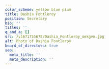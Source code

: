 ```yaml
---
color_scheme: yellow blue plum
title: Dashia Fontleroy
position: Secretary
bio: ''
titles: ''
q_and_a: []
src: /v1671755675/Dashia_Fontleroy_oekgvn.jpg
alt: Photo of Dashia Fontleroy
board_of_directors: true
seo:
  meta_title: ''
  meta_description: ''
---
```


